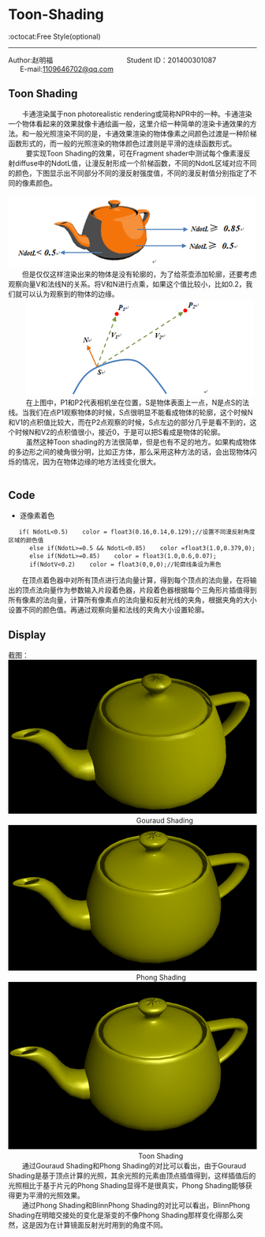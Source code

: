 # Toon-Shading
:octocat:Free Style(optional)<br>
__________________________________________________________________________________________
Author:赵明福                                        Student ID：201400301087                            E-mail:1109646702@qq.com<br>
## Toon Shading
　　卡通渲染属于non photorealistic rendering或简称NPR中的一种。卡通渲染一个物体看起来的效果就像卡通绘画一般，这里介绍一种简单的渲染卡通效果的方法。和一般光照渲染不同的是，卡通效果渲染的物体像素之间颜色过渡是一种阶梯函数形式的，而一般的光照渲染的物体颜色过渡则是平滑的连续函数形式。<br> 
　　要实现Toon Shading的效果，可在Fragment shader中测试每个像素漫反射diffuse中的NdotL值，让漫反射形成一个阶梯函数，不同的NdotL区域对应不同的颜色，下图显示出不同部分不同的漫反射强度值，不同的漫反射值分别指定了不同的像素颜色。<br> 
　　![](https://github.com/Chicharito999/ImageCache/raw/master/image/图片54.png)<br>
　　但是仅仅这样渲染出来的物体是没有轮廓的，为了给茶壶添加轮廓，还要考虑观察向量V和法线N的关系。将V和N进行点乘，如果这个值比较小，比如0.2，我们就可以认为观察到的物体的边缘。<br>  
　　![](https://github.com/Chicharito999/ImageCache/raw/master/image/图片55.png)<br>  
　　在上图中，P1和P2代表相机坐在位置，S是物体表面上一点，N是点S的法线。当我们在点P1观察物体的时候，S点很明显不能看成物体的轮廓，这个时候N和V1的点积值比较大，而在P2点观察的时候，S点左边的部分几乎是看不到的，这个时候N和V2的点积值很小，接近0，于是可以把S看成是物体的轮廓。<br> 
　　虽然这种Toon shading的方法很简单，但是也有不足的地方。如果构成物体的多边形之间的棱角很分明，比如正方体，那么采用这种方法的话，会出现物体闪烁的情况，因为在物体边缘的地方法线变化很大。<br> 
## Code
* 逐像素着色<br>
```cg
   if( NdotL<0.5)    color = float3(0.16,0.14,0.129);//设置不同漫反射角度区域的颜色值
	  else if(NdotL>=0.5 && NdotL<0.85)    color =float3(1.0,0.379,0);
	  else if(NdotL>=0.85)    color = float3(1.0,0.6,0.07);
	  if(NdotV<0.2)    color = float3(0,0,0);//轮廓线条设为黑色
```
　　在顶点着色器中对所有顶点进行法向量计算，得到每个顶点的法向量，在将输出的顶点法向量作为参数输入片段着色器，片段着色器根据每个三角形片插值得到所有像素的法向量，计算所有像素点的法向量和反射光线的夹角，根据夹角的大小设置不同的颜色值。再通过观察向量和法线的夹角大小设置轮廓。<br>

## Display
截图：<br>
![](https://github.com/Chicharito999/ImageCache/raw/master/image/Gouraud.png)<br>
                                    　　　　　　　　　Gouraud Shading<br>
![](https://github.com/Chicharito999/ImageCache/raw/master/image/Phong.png)<br>
                                　  　　　　　　　　  Phong Shading<br>
![](https://github.com/Chicharito999/ImageCache/raw/master/image/BlinnPhong.png) <br>
                                   　　　　　　　　　 Toon Shading<br>
　　通过Gouraud Shading和Phong Shading的对比可以看出，由于Gouraud Shading是基于顶点计算的光照，其余光照的元素由顶点插值得到，这样插值后的光照相比于基于片元的Phong Shading显得不是很真实，Phong Shading能够获得更为平滑的光照效果。<br>
　　通过Phong Shading和BlinnPhong Shading的对比可以看出，BlinnPhong Shading在明暗交接处的变化是渐变的不像Phong Shading那样变化得那么突然，这是因为在计算镜面反射光时用到的角度不同。　
 
